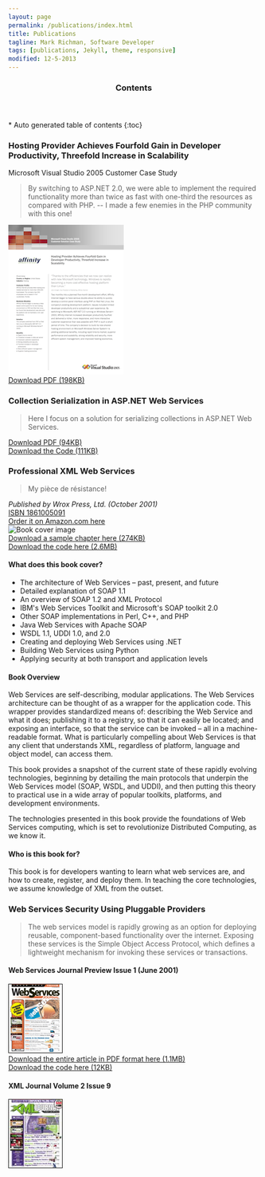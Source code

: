 ```yaml
---
layout: page
permalink: /publications/index.html
title: Publications
tagline: Mark Richman, Software Developer
tags: [publications, Jekyll, theme, responsive]
modified: 12-5-2013
---
```


<section id="table-of-contents" class="toc">
<header>
<h3>Contents</h3>
</header>
<div id="drawer" markdown="1">
*  Auto generated table of contents
{:toc}
</div>
</section>

### Hosting Provider Achieves Fourfold Gain in Developer Productivity, Threefold Increase in Scalability
Microsoft Visual Studio 2005 Customer Case Study

> By switching to ASP.NET 2.0, we were able to implement the required functionality more than twice as fast with one-third the resources as compared with PHP. -- I made a few enemies in the PHP community with this one!  
  
![PDF cover image](/assets/MSCaseStudy.png "PDF Cover Image")  
[Download PDF (198KB)](/assets/MSCaseStudy.pdf)  


### Collection Serialization in ASP.NET Web Services

> Here I focus on a solution for serializing collections in ASP.NET Web Services.   

[Download PDF (94KB)](/assets/Collections.pdf)  
[Download the Code (111KB)](/assets/Collections.zip)

### Professional XML Web Services

> My pièce de résistance!

_Published by Wrox Press, Ltd. (October 2001)_  
[ISBN 1861005091](http://www.amazon.com/exec/obidos/ASIN/1861005091/")  
[Order it on Amazon.com here](http://www.amazon.com/exec/obidos/ASIN/1861005091/")  
![Book cover image](http://ecx.images-amazon.com/images/I/51MT6Z8Q10L._SX258_BO1,204,203,200_.jpg "Professional XML Web Services")  
[Download a sample chapter here (274KB)](/assets/5091_Chap14.pdf)  
[Download the code here (2.6MB)](/assets/5091.zip)  

#### What does this book cover?

* The architecture of Web Services – past, present, and future
* Detailed explanation of SOAP 1.1
* An overview of SOAP 1.2 and XML Protocol
* IBM's Web Services Toolkit and Microsoft's SOAP toolkit 2.0
* Other SOAP implementations in Perl, C++, and PHP
* Java Web Services with Apache SOAP
* WSDL 1.1, UDDI 1.0, and 2.0
* Creating and deploying Web Services using .NET
* Building Web Services using Python
* Applying security at both transport and application levels

#### Book Overview

Web Services are self-describing, modular applications. The Web Services architecture can be thought of as a wrapper for the application code. This wrapper provides standardized means of: describing the Web Service and what it does; publishing it to a registry, so that it can easily be located; and exposing an interface, so that the service can be invoked – all in a machine-readable format. What is particularly compelling about Web Services is that any client that understands XML, regardless of platform, language and object model, can access them.  

This book provides a snapshot of the current state of these rapidly evolving technologies, beginning by detailing the main protocols that underpin the Web Services model (SOAP, WSDL, and UDDI), and then putting this theory to practical use in a wide array of popular toolkits, platforms, and development environments.  

The technologies presented in this book provide the foundations of Web Services computing, which is set to revolutionize Distributed Computing, as we know it.

#### Who is this book for?

This book is for developers wanting to learn what web services are, and how to create, register, and deploy them. In teaching the core technologies, we assume knowledge of XML from the outset.

### Web Services Security Using Pluggable Providers

> The web services model is rapidly growing as an option for deploying reusable, component-based functionality over the internet. Exposing these services is the Simple Object Access Protocol, which defines a lightweight mechanism for invoking these services or transactions.

#### Web Services Journal Preview Issue 1 (June 2001)
![Web Services Journal](/images/0100.jpg)  
[Download the entire article in PDF format here (1.1MB)](/assets/xmljournal29.pdf)  
[Download the code here (12KB)](/assets/0209.zip)

#### XML Journal Volume 2 Issue 9
![XML Journal](/images/xml2001-09s.jpg)  